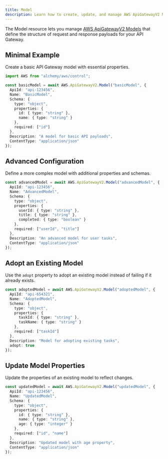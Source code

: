 ```yaml
---
title: Model
description: Learn how to create, update, and manage AWS ApiGatewayV2 Models using Alchemy Cloud Control.
---
```


The Model resource lets you manage [AWS ApiGatewayV2 Models](https://docs.aws.amazon.com/apigatewayv2/latest/userguide/) that define the structure of request and response payloads for your API Gateway.

## Minimal Example

Create a basic API Gateway model with essential properties.

```ts
import AWS from "alchemy/aws/control";

const basicModel = await AWS.ApiGatewayV2.Model("basicModel", {
  ApiId: "api-123456",
  Name: "BasicModel",
  Schema: {
    type: "object",
    properties: {
      id: { type: "string" },
      name: { type: "string" }
    },
    required: ["id"]
  },
  Description: "A model for basic API payloads",
  ContentType: "application/json"
});
```

## Advanced Configuration

Define a more complex model with additional properties and schemas.

```ts
const advancedModel = await AWS.ApiGatewayV2.Model("advancedModel", {
  ApiId: "api-123456",
  Name: "AdvancedModel",
  Schema: {
    type: "object",
    properties: {
      userId: { type: "string" },
      title: { type: "string" },
      completed: { type: "boolean" }
    },
    required: ["userId", "title"]
  },
  Description: "An advanced model for user tasks",
  ContentType: "application/json"
});
```

## Adopt an Existing Model

Use the `adopt` property to adopt an existing model instead of failing if it already exists.

```ts
const adoptedModel = await AWS.ApiGatewayV2.Model("adoptedModel", {
  ApiId: "api-654321",
  Name: "AdoptedModel",
  Schema: {
    type: "object",
    properties: {
      taskId: { type: "string" },
      taskName: { type: "string" }
    },
    required: ["taskId"]
  },
  Description: "Model for adopting existing tasks",
  adopt: true
});
```

## Update Model Properties

Update the properties of an existing model to reflect changes.

```ts
const updatedModel = await AWS.ApiGatewayV2.Model("updatedModel", {
  ApiId: "api-123456",
  Name: "UpdatedModel",
  Schema: {
    type: "object",
    properties: {
      id: { type: "string" },
      name: { type: "string" },
      age: { type: "integer" }
    },
    required: ["id", "name"]
  },
  Description: "Updated model with age property",
  ContentType: "application/json"
});
```